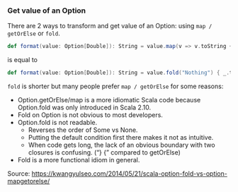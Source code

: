 ### Get value of an Option

There are 2 ways to transform and get value of an Option: using `map / getOrElse` or `fold`.

```scala
def format(value: Option[Double]): String = value.map(v => v.toString + "%") getOrElse "Nothing"
```

is equal to

```scala
def format(value: Option[Double]): String = value.fold("Nothing") { _.toString + "%" }
```

`fold` is shorter but many people prefer `map / getOrElse` for some reasons:
* Option.getOrElse/map is a more idiomatic Scala code because Option.fold was only introduced in Scala 2.10.
* Fold on Option is not obvious to most developers.
* Option.fold is not readable.
  + Reverses the order of Some vs None.
  + Putting the default condition first there makes it not as intuitive.
  + When code gets long, the lack of an obvious boundary with two closures is confusing. (“} {” compared to getOrElse)
* Fold is a more functional idiom in general.

Source: https://kwangyulseo.com/2014/05/21/scala-option-fold-vs-option-mapgetorelse/
